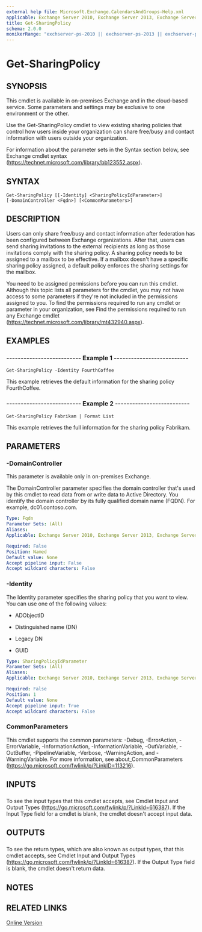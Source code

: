 ```yaml
---
external help file: Microsoft.Exchange.CalendarsAndGroups-Help.xml
applicable: Exchange Server 2010, Exchange Server 2013, Exchange Server 2016, Exchange Online
title: Get-SharingPolicy
schema: 2.0.0
monikerRange: "exchserver-ps-2010 || exchserver-ps-2013 || exchserver-ps-2016 || exchonline-ps"
---
```


# Get-SharingPolicy

## SYNOPSIS
This cmdlet is available in on-premises Exchange and in the cloud-based service. Some parameters and settings may be exclusive to one environment or the other.

Use the Get-SharingPolicy cmdlet to view existing sharing policies that control how users inside your organization can share free/busy and contact information with users outside your organization.

For information about the parameter sets in the Syntax section below, see Exchange cmdlet syntax (https://technet.microsoft.com/library/bb123552.aspx).

## SYNTAX

```
Get-SharingPolicy [[-Identity] <SharingPolicyIdParameter>] 
[-DomainController <Fqdn>] [<CommonParameters>]
```

## DESCRIPTION
Users can only share free/busy and contact information after federation has been configured between Exchange organizations. After that, users can send sharing invitations to the external recipients as long as those invitations comply with the sharing policy. A sharing policy needs to be assigned to a mailbox to be effective. If a mailbox doesn't have a specific sharing policy assigned, a default policy enforces the sharing settings for the mailbox.

You need to be assigned permissions before you can run this cmdlet. Although this topic lists all parameters for the cmdlet, you may not have access to some parameters if they're not included in the permissions assigned to you. To find the permissions required to run any cmdlet or parameter in your organization, see Find the permissions required to run any Exchange cmdlet (https://technet.microsoft.com/library/mt432940.aspx).

## EXAMPLES

### -------------------------- Example 1 --------------------------
```
Get-SharingPolicy -Identity FourthCoffee
```

This example retrieves the default information for the sharing policy FourthCoffee.

### -------------------------- Example 2 --------------------------
```
Get-SharingPolicy Fabrikam | Format List
```

This example retrieves the full information for the sharing policy Fabrikam.

## PARAMETERS

### -DomainController
This parameter is available only in on-premises Exchange.

The DomainController parameter specifies the domain controller that's used by this cmdlet to read data from or write data to Active Directory. You identify the domain controller by its fully qualified domain name (FQDN). For example, dc01.contoso.com.

```yaml
Type: Fqdn
Parameter Sets: (All)
Aliases:
Applicable: Exchange Server 2010, Exchange Server 2013, Exchange Server 2016

Required: False
Position: Named
Default value: None
Accept pipeline input: False
Accept wildcard characters: False
```

### -Identity
The Identity parameter specifies the sharing policy that you want to view. You can use one of the following values:

- ADObjectID

- Distinguished name (DN)

- Legacy DN

- GUID

```yaml
Type: SharingPolicyIdParameter
Parameter Sets: (All)
Aliases:
Applicable: Exchange Server 2010, Exchange Server 2013, Exchange Server 2016, Exchange Online

Required: False
Position: 1
Default value: None
Accept pipeline input: True
Accept wildcard characters: False
```

### CommonParameters
This cmdlet supports the common parameters: -Debug, -ErrorAction, -ErrorVariable, -InformationAction, -InformationVariable, -OutVariable, -OutBuffer, -PipelineVariable, -Verbose, -WarningAction, and -WarningVariable. For more information, see about_CommonParameters (https://go.microsoft.com/fwlink/p/?LinkID=113216).

## INPUTS

###  
To see the input types that this cmdlet accepts, see Cmdlet Input and Output Types (https://go.microsoft.com/fwlink/p/?LinkId=616387). If the Input Type field for a cmdlet is blank, the cmdlet doesn't accept input data.

## OUTPUTS

###  
To see the return types, which are also known as output types, that this cmdlet accepts, see Cmdlet Input and Output Types (https://go.microsoft.com/fwlink/p/?LinkId=616387). If the Output Type field is blank, the cmdlet doesn't return data.

## NOTES

## RELATED LINKS

[Online Version](https://technet.microsoft.com/library/0ad91f5b-aaf4-4df0-90a1-a00ac83546ac.aspx)
